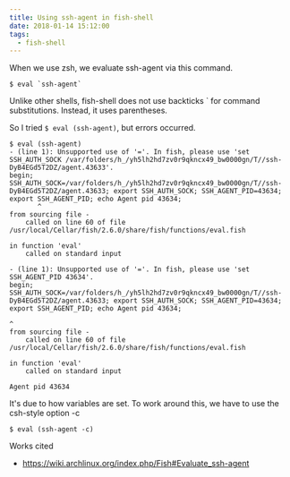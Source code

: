 ```yaml
---
title: Using ssh-agent in fish-shell
date: 2018-01-14 15:12:00
tags:
  - fish-shell
---
```


When we use zsh, we evaluate ssh-agent via this command.
```console
$ eval `ssh-agent`
```

Unlike other shells, fish-shell does not use backticks ` for command substitutions.
Instead, it uses parentheses.

So I tried `$ eval (ssh-agent)`, but errors occurred.
```console
$ eval (ssh-agent)
- (line 1): Unsupported use of '='. In fish, please use 'set SSH_AUTH_SOCK /var/folders/h_/yh5lh2hd7zv0r9qkncx49_bw0000gn/T//ssh-DyB4EGd5T2DZ/agent.43633'.
begin; SSH_AUTH_SOCK=/var/folders/h_/yh5lh2hd7zv0r9qkncx49_bw0000gn/T//ssh-DyB4EGd5T2DZ/agent.43633; export SSH_AUTH_SOCK; SSH_AGENT_PID=43634; export SSH_AGENT_PID; echo Agent pid 43634;
       ^
from sourcing file -
	called on line 60 of file /usr/local/Cellar/fish/2.6.0/share/fish/functions/eval.fish

in function 'eval'
	called on standard input

- (line 1): Unsupported use of '='. In fish, please use 'set SSH_AGENT_PID 43634'.
begin; SSH_AUTH_SOCK=/var/folders/h_/yh5lh2hd7zv0r9qkncx49_bw0000gn/T//ssh-DyB4EGd5T2DZ/agent.43633; export SSH_AUTH_SOCK; SSH_AGENT_PID=43634; export SSH_AGENT_PID; echo Agent pid 43634;
                                                                                                                           ^
from sourcing file -
	called on line 60 of file /usr/local/Cellar/fish/2.6.0/share/fish/functions/eval.fish

in function 'eval'
	called on standard input

Agent pid 43634
```

It's due to how variables are set.
To work around this, we have to use the csh-style option -c
```
$ eval (ssh-agent -c)
```

Works cited
- https://wiki.archlinux.org/index.php/Fish#Evaluate_ssh-agent